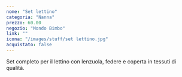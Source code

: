 ```yaml
---
nome: "Set lettino"
categoria: "Nanna"
prezzo: 60.00
negozio: "Mondo Bimbo"
link: ""
icona: "/images/stuff/set lettino.jpg"
acquistato: false
---
```


Set completo per il lettino con lenzuola, federe e coperta in tessuti di qualità.
